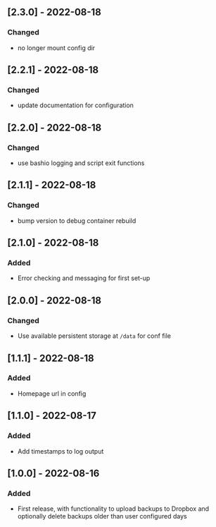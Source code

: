 ## [2.3.0] - 2022-08-18

### Changed

- no longer mount config dir

## [2.2.1] - 2022-08-18

### Changed

- update documentation for configuration

## [2.2.0] - 2022-08-18

### Changed

- use bashio logging and script exit functions

## [2.1.1] - 2022-08-18

### Changed

- bump version to debug container rebuild

## [2.1.0] - 2022-08-18

### Added

- Error checking and messaging for first set-up

## [2.0.0] - 2022-08-18

### Changed

- Use available persistent storage at `/data` for conf file

## [1.1.1] - 2022-08-18

### Added

- Homepage url in config

## [1.1.0] - 2022-08-17

### Added

- Add timestamps to log output

## [1.0.0] - 2022-08-16

### Added

- First release, with functionality to upload backups to Dropbox and optionally delete backups older than user configured days
